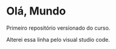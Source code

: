 # Olá, Mundo
 Primeiro repositório versionado do curso.

 Alterei essa linha pelo visual studio code.
